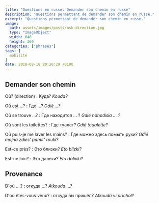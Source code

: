 ```yaml
---
title: "Questions en russe: Demander son chemin en russe"
description: "Questions permettant de demander son chemin en russe."
excerpt: "Questions permettant de demander son chemin en russe."
image:
  path: assets/images/posts/ask-direction.jpg
  type: "ImageObject"
  width: 640
  height: 360
categories: ["phrases"]
tags: [
  mobilité
]
date: 2018-08-18 20:20:20 +0100
---
```



## Demander son chemin

Où? (direction)
: Куда?
*Kouda?*

Où est …?
: Где …?
*Gdiè …?*

Où se trouve ...?
: Где находится ... ?
*Gdié nahodisia ... ?*

Où sont les toilettes?
: Где туалет?
*Gdié toualette?*

Où puis-je me laver les mains?
: Где можно здесь помыть руки?
*Gdié mojna zdies' pamit' rouki?*

Est-ce près?
: Это близки?
*Eto blizki?*

Est-ce loin?
: Это далеки?
*Eto dalioki?*


## Provenance

D'où ….?
: откуда ...?
*Atkouda ...?*

D'où êtes-vous venu?
: откуда вы пришёл?
*Atkouda vi prichol?*
